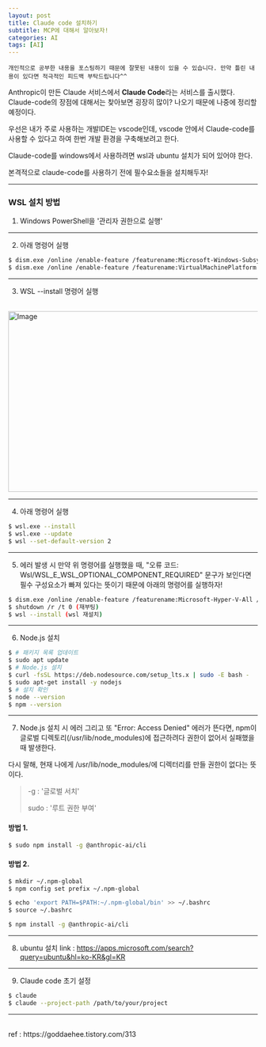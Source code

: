 ```yaml
---
layout: post
title: Claude code 설치하기
subtitle: MCP에 대해서 알아보자!
categories: AI
tags: [AI]
---
```


`개인적으로 공부한 내용을 포스팅하기 때문에 잘못된 내용이 있을 수 있습니다. 만약 틀린 내용이 있다면 적극적인 피드백 부탁드립니다^^`


Anthropic이 만든 Claude 서비스에서 **Claude Code**라는 서비스를 출시했다.
Claude-code의 장점에 대해서는 찾아보면 굉장히 많이? 나오기 때문에 나중에 정리할 예정이다.

우선은 내가 주로 사용하는 개발IDE는 vscode인데, vscode 안에서 Claude-code를 사용할 수 있다고 하여 한번 개발 환경을 구축해보려고 한다.

Claude-code를 windows에서 사용하려면 wsl과 ubuntu 설치가 되어 있어야 한다.

본격적으로 claude-code를 사용하기 전에 필수요소들을 설치해두자!

<hr>

### WSL 설치 방법
1. Windows PowerShell을 '관리자 권한으로 실행'
---
2. 아래 명령어 실행
```bash
$ dism.exe /online /enable-feature /featurename:Microsoft-Windows-Subsystem-Linux /all /norestart
$ dism.exe /online /enable-feature /featurename:VirtualMachinePlatform /all /norestart
```

---
3. WSL --install 명령어 실행
<br>
<img width="859" height="365" alt="Image" src="https://github.com/user-attachments/assets/5616349b-f736-42fb-bc85-346768c3139b" />

---
4. 아래 명령어 실행
```bash
$ wsl.exe --install
$ wsl.exe --update
$ wsl --set-default-version 2
```

---
5. 에러 발생 시
만약 위 명령어를 실행했을 때, "오류 코드: Wsl/WSL_E_WSL_OPTIONAL_COMPONENT_REQUIRED" 문구가 보인다면 필수 구성요소가 빠져 있다는 뜻이기 때문에 아래의 명령어를 실행하자!
```bash
$ dism.exe /online /enable-feature /featurename:Microsoft-Hyper-V-All /all /norestart (Hyper-V 설치)
$ shutdown /r /t 0 (재부팅)
$ wsl --install (wsl 재설치)
```

---
6. Node.js 설치

```bash
$ # 패키지 목록 업데이트
$ sudo apt update
$ # Node.js 설치
$ curl -fsSL https://deb.nodesource.com/setup_lts.x | sudo -E bash -
$ sudo apt-get install -y nodejs
$ # 설치 확인
$ node --version
$ npm --version
```

---
7. Node.js 설치 시 에러
그리고 또 "Error: Access Denied" 에러가 뜬다면, npm이 글로벌 디렉토리(/usr/lib/node_modules)에 접근하려다 권한이 없어서 실패했을 때 발생한다.

다시 말해, 현재 나에게 /usr/lib/node_modules/에 디렉터리를 만들 권한이 없다는 뜻이다.

> -g : '글로벌 서치'
> 
> sudo : '루트 권한 부여'

#### 방법 1.
```bash
$ sudo npm install -g @anthropic-ai/cli
```

#### 방법 2.
```bash
$ mkdir ~/.npm-global
$ npm config set prefix ~/.npm-global

$ echo 'export PATH=$PATH:~/.npm-global/bin' >> ~/.bashrc
$ source ~/.bashrc

$ npm install -g @anthropic-ai/cli
```

---
8. ubuntu 설치
link : https://apps.microsoft.com/search?query=ubuntu&hl=ko-KR&gl=KR

---
9. Claude code 초기 설정
```bash
$ claude
$ claude --project-path /path/to/your/project
```





<hr>
<br>
ref : https://goddaehee.tistory.com/313